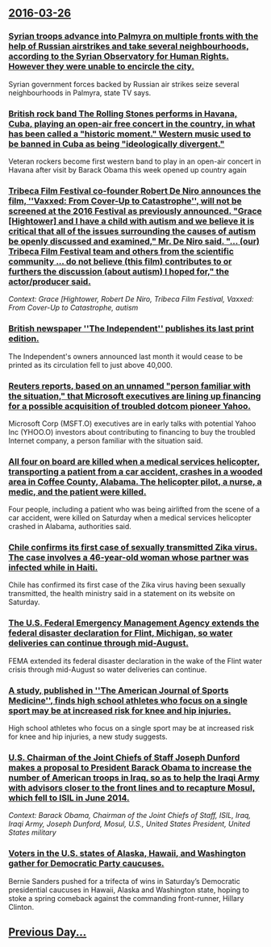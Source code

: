 ## [2016-03-26](/news/2016/03/26/index.md)

### [Syrian troops advance into Palmyra on multiple fronts with the help of Russian airstrikes and take several neighbourhoods, according to the Syrian Observatory for Human Rights. However they were unable to encircle the city. ](/news/2016/03/26/syrian-troops-advance-into-palmyra-on-multiple-fronts-with-the-help-of-russian-airstrikes-and-take-several-neighbourhoods-according-to-the.md)
Syrian government forces backed by Russian air strikes seize several neighbourhoods in Palmyra, state TV says.

### [British rock band The Rolling Stones performs in Havana, Cuba, playing an open-air free concert in the country, in what has been called a "historic moment." Western music used to be banned in Cuba as being "ideologically divergent." ](/news/2016/03/26/british-rock-band-the-rolling-stones-performs-in-havana-cuba-playing-an-open-air-free-concert-in-the-country-in-what-has-been-called-a-h.md)
Veteran rockers become first western band to play in an open-air concert in Havana after visit by Barack Obama this week opened up country again

### [Tribeca Film Festival co-founder Robert De Niro announces the film, ''Vaxxed: From Cover-Up to Catastrophe'', will not be screened at the 2016 Festival as previously announced. "Grace [Hightower] and I have a child with autism and we believe it is critical that all of the issues surrounding the causes of autism be openly discussed and examined," Mr. De Niro said.  "... (our) Tribeca Film Festival team and others from the scientific community ...  do not believe (this film)  contributes to or furthers the discussion (about autism) I hoped for," the actor/producer said. ](/news/2016/03/26/tribeca-film-festival-co-founder-robert-de-niro-announces-the-film-vaxxed-from-cover-up-to-catastrophe-will-not-be-screened-at-the-20.md)
_Context: Grace [Hightower, Robert De Niro, Tribeca Film Festival, Vaxxed: From Cover-Up to Catastrophe, autism_

### [British newspaper ''The Independent'' publishes its last print edition. ](/news/2016/03/26/british-newspaper-the-independent-publishes-its-last-print-edition.md)
The Independent&#039;s owners announced last month it would cease to be printed as its circulation fell to just above 40,000.

### [Reuters reports, based on an unnamed "person familiar with the situation," that Microsoft executives are lining up financing for a possible acquisition of troubled dotcom pioneer Yahoo. ](/news/2016/03/26/reuters-reports-based-on-an-unnamed-person-familiar-with-the-situation-that-microsoft-executives-are-lining-up-financing-for-a-possible.md)
Microsoft Corp (MSFT.O) executives are in early talks with potential Yahoo Inc (YHOO.O) investors about contributing to financing to buy the troubled Internet company, a person familiar with the situation said.

### [All four on board are killed when   a medical services helicopter, transporting a patient from a car accident, crashes in a wooded area in Coffee County, Alabama.  The helicopter pilot, a nurse, a medic, and the patient were killed. ](/news/2016/03/26/all-four-on-board-are-killed-when-a-medical-services-helicopter-transporting-a-patient-from-a-car-accident-crashes-in-a-wooded-area-in-c.md)
Four people, including a patient who was being airlifted from the scene of a car accident, were killed on Saturday when a medical services helicopter crashed in Alabama, authorities said.

### [Chile confirms its first case of sexually transmitted  Zika virus. The case involves a 46-year-old woman whose partner was infected while in Haiti. ](/news/2016/03/26/chile-confirms-its-first-case-of-sexually-transmitted-zika-virus-the-case-involves-a-46-year-old-woman-whose-partner-was-infected-while-in.md)
Chile has confirmed its first case of the Zika virus having been sexually transmitted, the health ministry said in a statement on its website on Saturday.

### [ The U.S. Federal Emergency Management Agency extends the federal disaster declaration for Flint, Michigan, so water deliveries can continue through mid-August. ](/news/2016/03/26/the-u-s-federal-emergency-management-agency-extends-the-federal-disaster-declaration-for-flint-michigan-so-water-deliveries-can-continue.md)
FEMA extended its federal disaster declaration in the wake of the Flint water crisis through mid-August so water deliveries can continue.

### [A study,  published  in ''The American Journal of Sports Medicine'', finds  high school athletes who focus on a single sport may be at increased risk for knee and hip injuries. ](/news/2016/03/26/a-study-published-in-the-american-journal-of-sports-medicine-finds-high-school-athletes-who-focus-on-a-single-sport-may-be-at-incre.md)
High school athletes who focus on a single sport may be at increased risk for knee and hip injuries, a new study suggests.

### [U.S. Chairman of the Joint Chiefs of Staff Joseph Dunford makes a proposal to President Barack Obama to increase the number of American troops in Iraq, so as to help the Iraqi Army with advisors closer to the front lines and to recapture Mosul, which fell to ISIL in June 2014. ](/news/2016/03/26/u-s-chairman-of-the-joint-chiefs-of-staff-joseph-dunford-makes-a-proposal-to-president-barack-obama-to-increase-the-number-of-american-troo.md)
_Context: Barack Obama, Chairman of the Joint Chiefs of Staff, ISIL, Iraq, Iraqi Army, Joseph Dunford, Mosul, U.S., United States President, United States military_

### [Voters in the U.S. states of Alaska, Hawaii, and Washington gather for Democratic Party  caucuses. ](/news/2016/03/26/voters-in-the-u-s-states-of-alaska-hawaii-and-washington-gather-for-democratic-party-caucuses.md)
Bernie Sanders pushed for a trifecta of wins in Saturday&#8217;s Democratic presidential caucuses in Hawaii, Alaska and Washington state, hoping to stoke a spring comeback against the commanding front-runner, Hillary Clinton.

## [Previous Day...](/news/2016/03/25/index.md)

